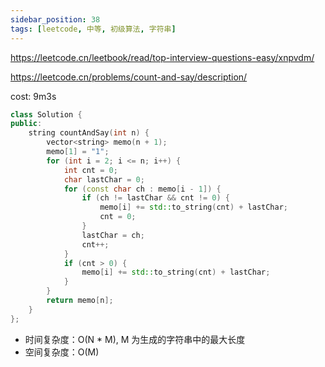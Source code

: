 ```yaml
---
sidebar_position: 38
tags: [leetcode, 中等, 初级算法, 字符串]
---
```


https://leetcode.cn/leetbook/read/top-interview-questions-easy/xnpvdm/

https://leetcode.cn/problems/count-and-say/description/

cost: 9m3s

```cpp
class Solution {
public:
    string countAndSay(int n) {
        vector<string> memo(n + 1);
        memo[1] = "1";
        for (int i = 2; i <= n; i++) {
            int cnt = 0;
            char lastChar = 0;
            for (const char ch : memo[i - 1]) {
                if (ch != lastChar && cnt != 0) {
                    memo[i] += std::to_string(cnt) + lastChar;
                    cnt = 0;
                }
                lastChar = ch;
                cnt++;
            }
            if (cnt > 0) {
                memo[i] += std::to_string(cnt) + lastChar;
            }
        }
        return memo[n];
    }
};
```

- 时间复杂度：O(N * M), M 为生成的字符串中的最大长度
- 空间复杂度：O(M)


